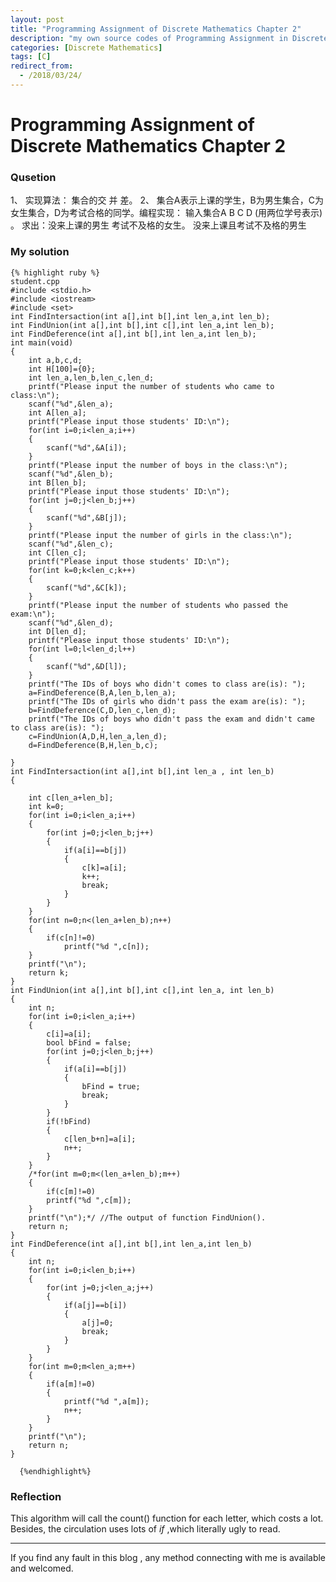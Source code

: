 ```yaml
---
layout: post
title: "Programming Assignment of Discrete Mathematics Chapter 2"
description: "my own source codes of Programming Assignment in Discrete Mathematics "
categories: [Discrete Mathematics]
tags: [C]
redirect_from:
  - /2018/03/24/
---
```


# Programming Assignment of Discrete Mathematics Chapter 2


### Qusetion

1、	实现算法： 集合的交 并 差。
2、	集合A表示上课的学生，B为男生集合，C为女生集合，D为考试合格的同学。编程实现：
输入集合A B C D (用两位学号表示) 。
求出：没来上课的男生
     考试不及格的女生。
     没来上课且考试不及格的男生

### My solution

	{% highlight ruby %}
	student.cpp
    #include <stdio.h>
    #include <iostream>
    #include <set>
    int FindIntersaction(int a[],int b[],int len_a,int len_b);
    int FindUnion(int a[],int b[],int c[],int len_a,int len_b);
    int FindDeference(int a[],int b[],int len_a,int len_b);
    int main(void)
    {
        int a,b,c,d;
        int H[100]={0};
        int len_a,len_b,len_c,len_d;
        printf("Please input the number of students who came to class:\n");
        scanf("%d",&len_a);
        int A[len_a];
        printf("Please input those students' ID:\n");
        for(int i=0;i<len_a;i++)
        {
            scanf("%d",&A[i]);
        }
        printf("Please input the number of boys in the class:\n");
        scanf("%d",&len_b);
        int B[len_b];
        printf("Please input those students' ID:\n");
        for(int j=0;j<len_b;j++)
        {
            scanf("%d",&B[j]);
        }
        printf("Please input the number of girls in the class:\n");
        scanf("%d",&len_c);
        int C[len_c];
        printf("Please input those students' ID:\n");
        for(int k=0;k<len_c;k++)
        {
            scanf("%d",&C[k]);
        }
        printf("Please input the number of students who passed the exam:\n");
        scanf("%d",&len_d);
        int D[len_d];
        printf("Please input those students' ID:\n");
        for(int l=0;l<len_d;l++)
        {
            scanf("%d",&D[l]);
        }
        printf("The IDs of boys who didn't comes to class are(is): ");
        a=FindDeference(B,A,len_b,len_a);
        printf("The IDs of girls who didn't pass the exam are(is): ");
        b=FindDeference(C,D,len_c,len_d);
        printf("The IDs of boys who didn't pass the exam and didn't came to class are(is): ");
        c=FindUnion(A,D,H,len_a,len_d);
        d=FindDeference(B,H,len_b,c);

    }
    int FindIntersaction(int a[],int b[],int len_a , int len_b)
    {

        int c[len_a+len_b];
        int k=0;
        for(int i=0;i<len_a;i++)
        {
            for(int j=0;j<len_b;j++)
            {
                if(a[i]==b[j])
                {
                    c[k]=a[i];
                    k++;
                    break;
                }
            }
        }
        for(int n=0;n<(len_a+len_b);n++)
        {
            if(c[n]!=0)
                printf("%d ",c[n]);
        }
        printf("\n");
        return k;
    }
    int FindUnion(int a[],int b[],int c[],int len_a, int len_b)
    {
        int n;
        for(int i=0;i<len_a;i++)
        {
            c[i]=a[i];
            bool bFind = false;
            for(int j=0;j<len_b;j++)
            {
                if(a[i]==b[j])
                {
                    bFind = true;
                    break;
                }
            }
            if(!bFind)
            {
                c[len_b+n]=a[i];
                n++;
            }
        }
        /*for(int m=0;m<(len_a+len_b);m++)
        {
            if(c[m]!=0)
            printf("%d ",c[m]);
        }
        printf("\n");*/ //The output of function FindUnion().
        return n;
    }
    int FindDeference(int a[],int b[],int len_a,int len_b)
    {
        int n;
        for(int i=0;i<len_b;i++)
        {
            for(int j=0;j<len_a;j++)
            {
                if(a[j]==b[i])
                {
                    a[j]=0;
                    break;
                }
            }
        }
        for(int m=0;m<len_a;m++)
        {
            if(a[m]!=0)
            {
                printf("%d ",a[m]);
                n++;
            }
        }
        printf("\n");
        return n;
    }

	  {%endhighlight%}


### Reflection

This algorithm will call the count() function for each letter, which costs a lot. Besides, the circulation uses lots of *if* ,which literally ugly to read.

---
If you find any fault in this blog , any method connecting with me is available and welcomed.
